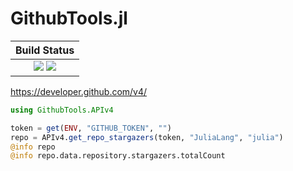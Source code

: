 # GithubTools.jl

|  **Build Status**                                                |
|:----------------------------------------------------------------:|
|  [![][travis-img]][travis-url]  [![][codecov-img]][codecov-url]  |


https://developer.github.com/v4/

```julia
using GithubTools.APIv4

token = get(ENV, "GITHUB_TOKEN", "")
repo = APIv4.get_repo_stargazers(token, "JuliaLang", "julia")
@info repo
@info repo.data.repository.stargazers.totalCount
```


[travis-img]: https://api.travis-ci.org/wookay/GithubTools.jl.svg?branch=master
[travis-url]: https://travis-ci.org/wookay/GithubTools.jl

[codecov-img]: https://codecov.io/gh/wookay/GithubTools.jl/branch/master/graph/badge.svg
[codecov-url]: https://codecov.io/gh/wookay/GithubTools.jl/branch/master
